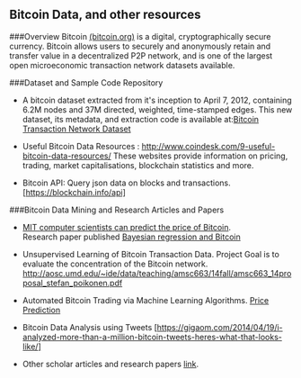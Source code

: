 ## Bitcoin Data, and other resources

###Overview
Bitcoin [(bitcoin.org)](https://bitcoin.org/en/) is a digital, cryptographically secure currency. Bitcoin allows users to securely and anonymously retain and transfer value in a decentralized P2P network, and is one of the largest open microeconomic transaction network datasets available. 


###Dataset and Sample Code Repository
- A bitcoin dataset extracted from it's inception to April 7, 2012, containing 6.2M nodes and 37M directed, weighted, time-stamped edges. This new dataset, its metadata, and extraction code is available at:[Bitcoin Transaction Network Dataset](http://compbio.cs.uic.edu/data/bitcoin/)

- Useful Bitcoin Data Resources : http://www.coindesk.com/9-useful-bitcoin-data-resources/
These websites provide information on pricing, trading, market capitalisations, blockchain statistics and more. 

- Bitcoin API: Query json data on blocks and transactions. [https://blockchain.info/api]  

###Bitcoin Data Mining and Research Articles and Papers
- [MIT computer scientists can predict the price of Bitcoin](http://news.mit.edu/2014/mit-computer-scientists-can-predict-price-bitcoin).  
 Research paper published [Bayesian regression and Bitcoin](http://arxiv.org/pdf/1410.1231v1.pdf)

- Unsupervised Learning of Bitcoin Transaction Data. Project Goal is to evaluate the concentration of the Bitcoin network. http://aosc.umd.edu/~ide/data/teaching/amsc663/14fall/amsc663_14proposal_stefan_poikonen.pdf

- Automated Bitcoin Trading via Machine Learning Algorithms. [Price Prediction](http://cs229.stanford.edu/proj2014/Isaac%20Madan,%20Shaurya%20Saluja,%20Aojia%20Zhao,Automated%20Bitcoin%20Trading%20via%20Machine%20Learning%20Algorithms.pdf)  

- Bitcoin Data Analysis using Tweets [https://gigaom.com/2014/04/19/i-analyzed-more-than-a-million-bitcoin-tweets-heres-what-that-looks-like/]  

- Other scholar articles and research papers [link](https://scholar.google.com/scholar?q=bitcoin+data+analysis&hl=en&as_sdt=0&as_vis=1&oi=scholart&sa=X&ved=0CBsQgQMwAGoVChMI_aK9oKKiyAIVSZENCh22CQ8S).









